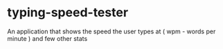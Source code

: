 # typing-speed-tester
An application that shows the speed the user types at ( wpm - words per minute ) and few other stats
